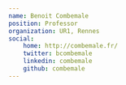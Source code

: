 ```yaml
---
name: Benoit Combemale
position: Professor
organization: UR1, Rennes
social:
    home: http://combemale.fr/
    twitter: bcombemale
    linkedin: combemale
    github: combemale
---
```

